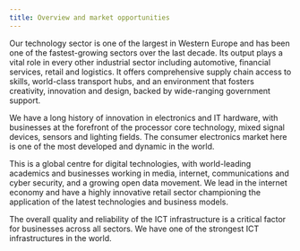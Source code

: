 ```yaml
---
title: Overview and market opportunities
---
```


Our technology sector is one of the largest in Western Europe and has been one of the fastest-growing sectors over the last decade. Its output plays a vital role in every other industrial sector including automotive, financial services, retail and logistics. It offers comprehensive supply chain access to skills, world-class transport hubs, and an environment that fosters creativity, innovation and design, backed by wide-ranging government support. 

We have a long history of innovation in electronics and IT hardware, with businesses at the forefront of the processor core technology, mixed signal devices, sensors and lighting fields. The consumer electronics market here is one of the most developed and dynamic in the world. 

This is a global centre for digital technologies, with world-leading academics and businesses working in media, internet, communications and cyber security, and a growing open data movement. We lead in the internet economy and have a highly innovative retail sector championing the application of the latest technologies and business models.

The overall quality and reliability of the ICT infrastructure is a critical factor for businesses across all sectors. We have one of the strongest ICT infrastructures in the world. 
